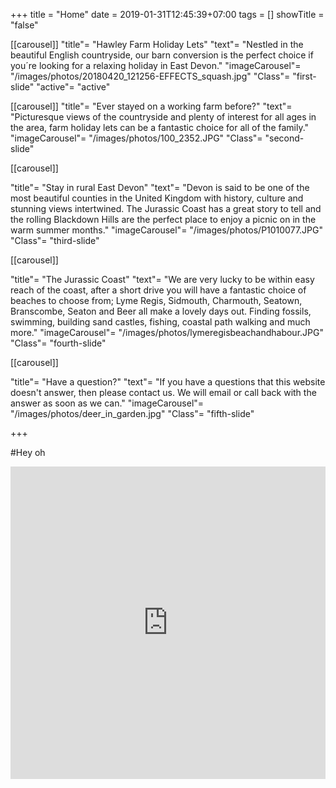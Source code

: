 +++
title = "Home"
date = 2019-01-31T12:45:39+07:00
tags = []
showTitle = "false"


[[carousel]]
"title"= "Hawley Farm Holiday Lets"
"text"= "Nestled in the beautiful English countryside, our barn conversion is the perfect choice if you´re looking for a relaxing holiday in East Devon."
"imageCarousel"= "/images/photos/20180420_121256-EFFECTS_squash.jpg"
"Class"= "first-slide"
"active"= "active"

[[carousel]]
"title"= "Ever stayed on a working farm before?"
"text"= "Picturesque views of the countryside and plenty of interest for all ages in the area, farm holiday lets can be a fantastic choice for all of the family."
"imageCarousel"= "/images/photos/100_2352.JPG"
"Class"= "second-slide"

[[carousel]]


"title"= "Stay in rural East Devon"
"text"= "Devon is said to be one of the most beautiful counties in the United Kingdom with history, culture and stunning views intertwined. The Jurassic Coast has a great story to tell and the rolling Blackdown Hills are the perfect place to enjoy a picnic on in the warm summer months."
"imageCarousel"= "/images/photos/P1010077.JPG"
"Class"= "third-slide"

[[carousel]]

"title"= "The Jurassic Coast"
"text"= "We are very lucky to be within easy reach of the coast, after a short drive you will have a fantastic choice of beaches to choose from; Lyme Regis, Sidmouth, Charmouth, Seatown, Branscombe, Seaton and Beer all make a lovely days out. Finding fossils, swimming, building sand castles, fishing, coastal path walking and much more."
"imageCarousel"= "/images/photos/lymeregisbeachandhabour.JPG"
"Class"= "fourth-slide"

[[carousel]]

"title"= "Have a question?"
"text"= "If you have a questions that this website doesn't answer, then please contact us. We will email or call back with the answer as soon as we can."
"imageCarousel"= "/images/photos/deer_in_garden.jpg"
"Class"= "fifth-slide"


+++

#Hey oh

<iframe width="100%" height="500" src="https://my.matterport.com/show/?m=PFyRT2X5moe" frameborder="0" allowfullscreen></iframe>
